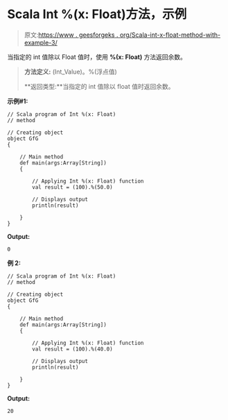# Scala Int %(x: Float)方法，示例

> 原文:[https://www . geesforgeks . org/Scala-int-x-float-method-with-example-3/](https://www.geeksforgeeks.org/scala-int-x-float-method-with-example-3/)

当指定的 int 值除以 Float 值时，使用 **%(x: Float)** 方法返回余数。

> **方法定义:** (Int_Value)。%(浮点值)
> 
> **返回类型:**当指定的 int 值除以 float 值时返回余数。

**示例#1:**

```
// Scala program of Int %(x: Float)
// method

// Creating object
object GfG
{ 

    // Main method
    def main(args:Array[String])
    {

        // Applying Int %(x: Float) function
        val result = (100).%(50.0)

        // Displays output
        println(result)

    }
} 
```

**Output:**

```
0

```

**例 2:**

```
// Scala program of Int %(x: Float)
// method

// Creating object
object GfG
{ 

    // Main method
    def main(args:Array[String])
    {

        // Applying Int %(x: Float) function
        val result = (100).%(40.0)

        // Displays output
        println(result)

    }
} 
```

**Output:**

```
20

```